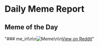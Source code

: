 # Daily Meme Report

## Meme of the Day
"### me_irl\n\n![Meme](https://i.redd.it/z3ao6f1bjudd1.png)\n\n[View on Reddit](https://redd.it/1e8j09g)"
